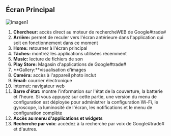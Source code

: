 ## Écran Principal


![Imagen1](http://static.energysistem.com/images/manuals/42027/539723eb3581f.jpg)

1.	**Chercheur:** accès direct au moteur de rechercheWEB de Google#trade#
2.	**Arrière:** permet de reculer vers l'écran antérieure dans l'application qui soit en fonctionnement dans ce moment
3.	**Home:** retourner à l'écran principal
4.	**Tâches:** montrez les applications utilisées récemment
5.	**Music:** lecture de fichiers de son
6.	**Play Store:** Magasin d'applications de Google#trade#
7.	**Gallery:**visualisation d'images
8.	**Caméra:** accès à l'appareil photo inclut
9.	**Email:** courrier électronique
10.	Internet: navigateur web
11.	**Barre d'état:** montre l'information sur l'état de la couverture, la batterie et l'heure. Si vous appuyez sur cette partie, une version du menu de configuration est déployée pour administrer la configuration Wi-Fi, le gyroscope, la luminosité de l'écran, les notifications et le menu de configuration complète
12.	**Accès au menu d'applications et widgets**
13.	**Recherche par voix**: accédez à la recherche par voix de Google#trade# et d'autres.

